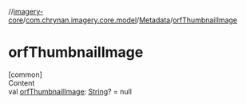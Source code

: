 //[imagery-core](../../../index.md)/[com.chrynan.imagery.core.model](../index.md)/[Metadata](index.md)/[orfThumbnailImage](orf-thumbnail-image.md)



# orfThumbnailImage  
[common]  
Content  
val [orfThumbnailImage](orf-thumbnail-image.md): [String](https://kotlinlang.org/api/latest/jvm/stdlib/kotlin/-string/index.html)? = null  



